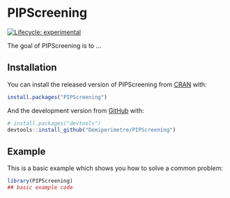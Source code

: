 
<!-- README.md is generated from README.Rmd. Please edit that file -->

# PIPScreening

<!-- badges: start -->

[![Lifecycle:
experimental](https://img.shields.io/badge/lifecycle-experimental-orange.svg)](https://www.tidyverse.org/lifecycle/#experimental)
<!-- badges: end -->

The goal of PIPScreening is to …

## Installation

You can install the released version of PIPScreening from
[CRAN](https://CRAN.R-project.org) with:

``` r
install.packages("PIPScreening")
```

And the development version from [GitHub](https://github.com/) with:

``` r
# install.packages("devtools")
devtools::install_github("Demiperimetre/PIPScreening")
```

## Example

This is a basic example which shows you how to solve a common problem:

``` r
library(PIPScreening)
## basic example code
```

